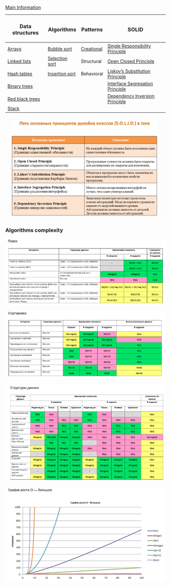 

[Main Information](src/main/resources/main_info.md)

| <H3> Data structures                                                                             | <H3> Algorithms                                                                                  |<H3> Patterns                       			                  			  | <H3> SOLID                                                                           |
|--------------------------------------------------------------------------------------------------|--------------------------------------------------------------------------------------------------|---------------------------------------------------------------------------|--------------------------------------------------------------------------------------|
| [Arrays](src/main/resources/data_structures/arrays/arrays.md)                                    | [Bubble sort](src/main/resources/algorithms/bubble_sort/bubble_sort.md)                          |	[Creational](src/main/java/patterns/_1_creational/creational_patterns.md) |  [Single Responsibility Principle](src/main/resources/solid/single_responsibility.md)|
| [Linked lists](src/main/resources/data_structures/linked_lists/linked_lists.md)                  | [Selection sort](src/main/resources/algorithms/selection_sort/selection_sort.md)                 |	Structural   					   			   			 	   			  |  [Open Closed Principle](src/main/resources/solid/open_close.md)                     |
| [Hash tables](src/main/resources/data_structures/hash_tables/hash_tables.md)                     | [Insertion sort](src/main/resources/algorithms/insertion_sort/insertion_sort.md)                 | Behavioral                                   			                  |  [Liskov’s Substitution Principle](src/main/resources/solid/liskov_substitution.md)  |
| [Binary trees](src/main/resources/data_structures/binary_trees/binary_trees.md)                  |                                                                                                  |	                                   			                  			  |  [Interface Segregation Principle](src/main/resources/solid/interface_segregation.md)|
| [Red black trees](src/main/resources/data_structures/red_black_trees/red_black_trees.md)         |                                                                                                  |                                    			                   			  |  [Dependency Inversion Principle](src/main/resources/solid/dependency_inversion.md)  |
| [Stack](src/main/resources/data_structures/stack/stack.md)                                       |                                                                                                  |                                    			                  			  |                                                                                      |


 ![alt text](src/main/resources/images/solid.png)

### Algorithms complexity

 ![alt text](src/main/resources/images/search_complexity.png)
 
 ![alt text](src/main/resources/images/sort_complexity.png)
 
 ![alt text](src/main/resources/images/data_structures_complexity.png)
 
 ![alt text](src/main/resources/images/o-complexity.png)
